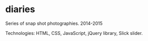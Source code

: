 # diaries
Series of snap shot photographies. 2014-2015

Technologies: HTML, CSS, JavaScript, jQuery library, Slick slider.

